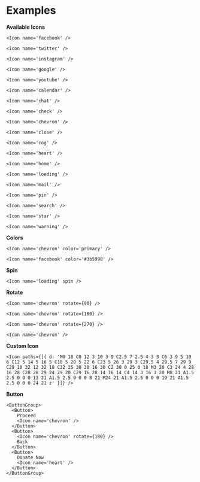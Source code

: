# Examples

**Available Icons**

```
<Icon name='facebook' />
```

```
<Icon name='twitter' />
```

```
<Icon name='instagram' />
```

```
<Icon name='google' />
```

```
<Icon name='youtube' />
```

```
<Icon name='calendar' />
```

```
<Icon name='chat' />
```

```
<Icon name='check' />
```

```
<Icon name='chevron' />
```

```
<Icon name='close' />
```

```
<Icon name='cog' />
```

```
<Icon name='heart' />
```

```
<Icon name='home' />
```

```
<Icon name='loading' />
```

```
<Icon name='mail' />
```

```
<Icon name='pin' />
```

```
<Icon name='search' />
```

```
<Icon name='star' />
```

```
<Icon name='warning' />
```

**Colors**

```
<Icon name='chevron' color='primary' />
```

```
<Icon name='facebook' color='#3b5998' />
```

**Spin**

```
<Icon name='loading' spin />
```

**Rotate**

```
<Icon name='chevron' rotate={90} />
```

```
<Icon name='chevron' rotate={180} />
```

```
<Icon name='chevron' rotate={270} />
```

```
<Icon name='chevron' />
```

**Custom Icon**

```
<Icon paths={[{ d: 'M0 18 C0 12 3 10 3 9 C2.5 7 2.5 4 3 3 C6 3 9 5 10 6 C12 5 14 5 16 5 C18 5 20 5 22 6 C23 5 26 3 29 3 C29.5 4 29.5 7 29 9 C29 10 32 12 32 18 C32 25 30 30 16 30 C2 30 0 25 0 18 M3 20 C3 24 4 28 16 28 C28 28 29 24 29 20 C29 16 28 14 16 14 C4 14 3 16 3 20 M8 21 A1.5 2.5 0 0 0 13 21 A1.5 2.5 0 0 0 8 21 M24 21 A1.5 2.5 0 0 0 19 21 A1.5 2.5 0 0 0 24 21 z' }]} />
```

**Button**

```
<ButtonGroup>
  <Button>
    Proceed
    <Icon name='chevron' />
  </Button>
  <Button>
    <Icon name='chevron' rotate={180} />
    Back
  </Button>
  <Button>
    Donate Now
    <Icon name='heart' />
  </Button>
</ButtonGroup>
```

